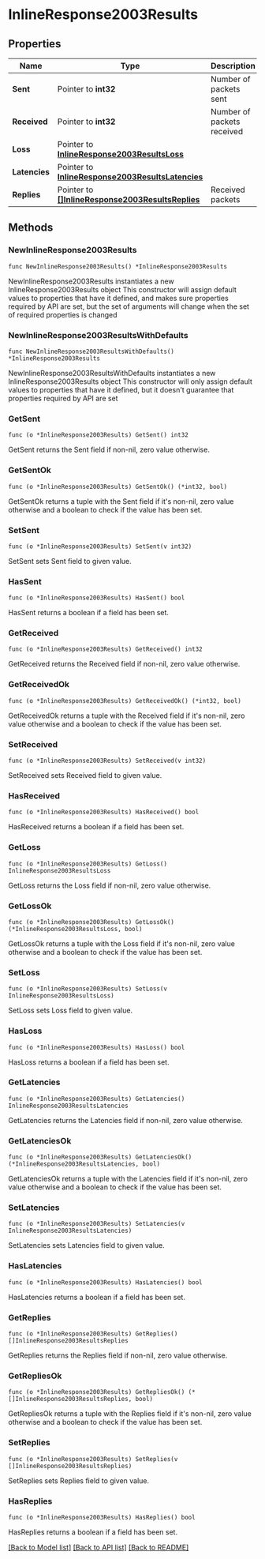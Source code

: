 # InlineResponse2003Results

## Properties

Name | Type | Description | Notes
------------ | ------------- | ------------- | -------------
**Sent** | Pointer to **int32** | Number of packets sent | [optional] 
**Received** | Pointer to **int32** | Number of packets received | [optional] 
**Loss** | Pointer to [**InlineResponse2003ResultsLoss**](InlineResponse2003ResultsLoss.md) |  | [optional] 
**Latencies** | Pointer to [**InlineResponse2003ResultsLatencies**](InlineResponse2003ResultsLatencies.md) |  | [optional] 
**Replies** | Pointer to [**[]InlineResponse2003ResultsReplies**](InlineResponse2003ResultsReplies.md) | Received packets | [optional] 

## Methods

### NewInlineResponse2003Results

`func NewInlineResponse2003Results() *InlineResponse2003Results`

NewInlineResponse2003Results instantiates a new InlineResponse2003Results object
This constructor will assign default values to properties that have it defined,
and makes sure properties required by API are set, but the set of arguments
will change when the set of required properties is changed

### NewInlineResponse2003ResultsWithDefaults

`func NewInlineResponse2003ResultsWithDefaults() *InlineResponse2003Results`

NewInlineResponse2003ResultsWithDefaults instantiates a new InlineResponse2003Results object
This constructor will only assign default values to properties that have it defined,
but it doesn't guarantee that properties required by API are set

### GetSent

`func (o *InlineResponse2003Results) GetSent() int32`

GetSent returns the Sent field if non-nil, zero value otherwise.

### GetSentOk

`func (o *InlineResponse2003Results) GetSentOk() (*int32, bool)`

GetSentOk returns a tuple with the Sent field if it's non-nil, zero value otherwise
and a boolean to check if the value has been set.

### SetSent

`func (o *InlineResponse2003Results) SetSent(v int32)`

SetSent sets Sent field to given value.

### HasSent

`func (o *InlineResponse2003Results) HasSent() bool`

HasSent returns a boolean if a field has been set.

### GetReceived

`func (o *InlineResponse2003Results) GetReceived() int32`

GetReceived returns the Received field if non-nil, zero value otherwise.

### GetReceivedOk

`func (o *InlineResponse2003Results) GetReceivedOk() (*int32, bool)`

GetReceivedOk returns a tuple with the Received field if it's non-nil, zero value otherwise
and a boolean to check if the value has been set.

### SetReceived

`func (o *InlineResponse2003Results) SetReceived(v int32)`

SetReceived sets Received field to given value.

### HasReceived

`func (o *InlineResponse2003Results) HasReceived() bool`

HasReceived returns a boolean if a field has been set.

### GetLoss

`func (o *InlineResponse2003Results) GetLoss() InlineResponse2003ResultsLoss`

GetLoss returns the Loss field if non-nil, zero value otherwise.

### GetLossOk

`func (o *InlineResponse2003Results) GetLossOk() (*InlineResponse2003ResultsLoss, bool)`

GetLossOk returns a tuple with the Loss field if it's non-nil, zero value otherwise
and a boolean to check if the value has been set.

### SetLoss

`func (o *InlineResponse2003Results) SetLoss(v InlineResponse2003ResultsLoss)`

SetLoss sets Loss field to given value.

### HasLoss

`func (o *InlineResponse2003Results) HasLoss() bool`

HasLoss returns a boolean if a field has been set.

### GetLatencies

`func (o *InlineResponse2003Results) GetLatencies() InlineResponse2003ResultsLatencies`

GetLatencies returns the Latencies field if non-nil, zero value otherwise.

### GetLatenciesOk

`func (o *InlineResponse2003Results) GetLatenciesOk() (*InlineResponse2003ResultsLatencies, bool)`

GetLatenciesOk returns a tuple with the Latencies field if it's non-nil, zero value otherwise
and a boolean to check if the value has been set.

### SetLatencies

`func (o *InlineResponse2003Results) SetLatencies(v InlineResponse2003ResultsLatencies)`

SetLatencies sets Latencies field to given value.

### HasLatencies

`func (o *InlineResponse2003Results) HasLatencies() bool`

HasLatencies returns a boolean if a field has been set.

### GetReplies

`func (o *InlineResponse2003Results) GetReplies() []InlineResponse2003ResultsReplies`

GetReplies returns the Replies field if non-nil, zero value otherwise.

### GetRepliesOk

`func (o *InlineResponse2003Results) GetRepliesOk() (*[]InlineResponse2003ResultsReplies, bool)`

GetRepliesOk returns a tuple with the Replies field if it's non-nil, zero value otherwise
and a boolean to check if the value has been set.

### SetReplies

`func (o *InlineResponse2003Results) SetReplies(v []InlineResponse2003ResultsReplies)`

SetReplies sets Replies field to given value.

### HasReplies

`func (o *InlineResponse2003Results) HasReplies() bool`

HasReplies returns a boolean if a field has been set.


[[Back to Model list]](../README.md#documentation-for-models) [[Back to API list]](../README.md#documentation-for-api-endpoints) [[Back to README]](../README.md)


